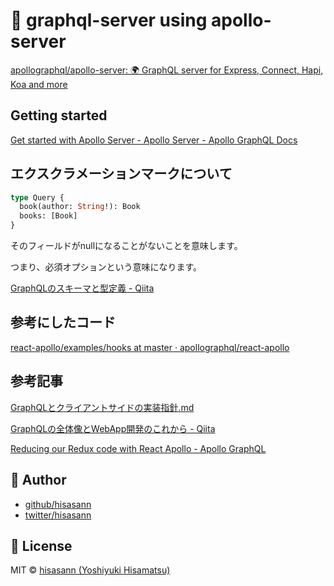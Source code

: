 # 🚀 graphql-server using apollo-server

[apollographql/apollo-server: 🌍 GraphQL server for Express, Connect, Hapi, Koa and more](https://github.com/apollographql/apollo-server)

## Getting started

[Get started with Apollo Server - Apollo Server - Apollo GraphQL Docs](https://www.apollographql.com/docs/apollo-server/getting-started/)

## エクスクラメーションマークについて

```graphql
type Query {
  book(author: String!): Book
  books: [Book]
}
```

そのフィールドがnullになることがないことを意味します。

つまり、必須オプションという意味になります。

[GraphQLのスキーマと型定義 - Qiita](https://qiita.com/NagaokaKenichi/items/d341dc092012e05d6606)

## 参考にしたコード

[react-apollo/examples/hooks at master · apollographql/react-apollo](https://github.com/apollographql/react-apollo/tree/master/examples/hooks)

## 参考記事

[GraphQLとクライアントサイドの実装指針.md](https://gist.github.com/Quramy/566ea87d0121ceb8cd97ad9d14b63fd8)

[GraphQLの全体像とWebApp開発のこれから - Qiita](https://qiita.com/saboyutaka/items/171f7382cdf75b67d076)

[Reducing our Redux code with React Apollo - Apollo GraphQL](https://blog.apollographql.com/reducing-our-redux-code-with-react-apollo-5091b9de9c2a)

## 🍟 Author

- [github/hisasann](https://github.com/hisasann)
- [twitter/hisasann](https://twitter.com/hisasann)

## 🥫 License

MIT © [hisasann (Yoshiyuki Hisamatsu)](https://github.com/hisasann)
